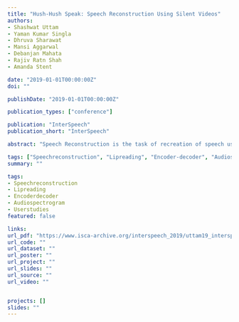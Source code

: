 ```yaml
---
title: "Hush-Hush Speak: Speech Reconstruction Using Silent Videos"
authors:
- Shashwat Uttam
- Yaman Kumar Singla
- Dhruva Sharawat
- Mansi Aggarwal
- Debanjan Mahata
- Rajiv Ratn Shah
- Amanda Stent

date: "2019-01-01T00:00:00Z"
doi: ""

publishDate: "2019-01-01T00:00:00Z"

publication_types: ["conference"]

publication: "InterSpeech"
publication_short: "InterSpeech"

abstract: "Speech Reconstruction is the task of recreation of speech using silent videos as input. In the literature, it is also referred to as lipreading. In this paper, we design an encoder-decoder architecture which takes silent videos as input and outputs an audio spectrogram of the reconstructed speech. The model, despite being a speaker-independent model, achieves comparable results on speech reconstruction to the current state-of-the-art speaker-dependent model. We also perform user studies to infer speech intelligibility. Additionally, we test the usability of the trained model using bilingual speech."

tags: ["Speechreconstruction", "Lipreading", "Encoder-decoder", "Audiospectrogram", "Userstudies"]
summary: ""

tags:
- Speechreconstruction
- Lipreading
- Encoderdecoder
- Audiospectrogram
- Userstudies
featured: false

links:
url_pdf: "https://www.isca-archive.org/interspeech_2019/uttam19_interspeech.html"
url_code: ""
url_dataset: ""
url_poster: ""
url_project: ""
url_slides: ""
url_source: ""
url_video: ""


projects: []
slides: ""
---
```

